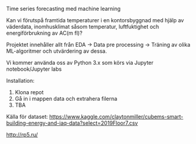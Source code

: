 Time series forecasting med machine learning

Kan vi förutspå framtida temperaturer i en kontorsbyggnad med hjälp av väderdata, inomhusklimat såsom temperatur, luftfuktighet och energiförbrukning av AC(m fl)?

Projektet innehåller allt från EDA -> Data pre processing -> Träning av olika ML-algoritmer och utvärdering av dessa.

Vi kommer använda oss av Python 3.x som körs via Jupyter notebook/Jupyter labs

Installation:
1. Klona repot
2. Gå in i mappen data och extrahera filerna
3. TBA

Källa för dataset:
https://www.kaggle.com/claytonmiller/cubems-smart-building-energy-and-iaq-data?select=2019Floor7.csv

http://rp5.ru/
